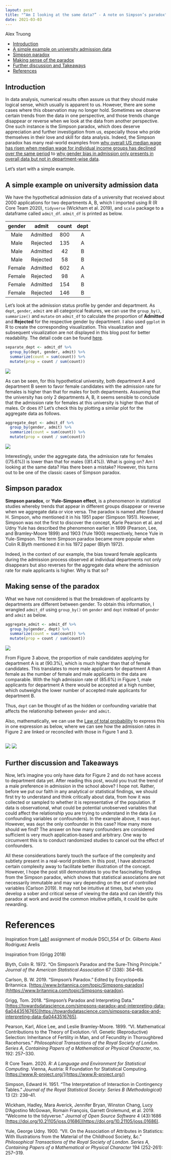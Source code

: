 ```yaml
---
layout: post
title: "“Am I looking at the same data?” - A note on Simpson’s paradox"
date: 2021-03-03
---
```


Alex Truong

  - [Introduction](#introduction)
  - [A simple example on university admission
    data](#a-simple-example-on-university-admission-data)
  - [Simpson paradox](#simpson-paradox)
  - [Making sense of the paradox](#making-sense-of-the-paradox)
  - [Further discussion and
    Takeaways](#further-discussion-and-takeaways)
  - [References](#references)

## Introduction

In data analysis, numerical results often assure us that they should
make logical sense, which usually is apparent to us. However, there are
some cases where this observation may no longer hold. Sometimes we
observe certain trends from the data in one perspective, and those
trends change disappear or reverse when we look at the data from another
perspective. One such instance is the Simpson paradox, which does
deserve appreciation and further investigation from us, especially those
who pride themselves in their love and skill for data analysis. Indeed,
the Simpson paradox has many real-world examples from [why overall US
median wage has risen when median wage for individual income groups has
declined over the same
period](https://www.nytimes.com/2013/04/27/business/economy/wage-disparity-continues-to-grow.html?_r=2&)
to [why gender bias in admission only presents in overall data but not
in department-wise
data](https://medium.com/@dexter.shawn/how-uc-berkeley-almost-got-sued-because-of-lying-data-aaa5d641f571).

Let’s start with a simple example.

## A simple example on university admission data

We have the hypothetical admission data of a university that received
about 2000 applications for two departments A, B, which I imported using
R (R Core Team 2020), `tidyverse` (Wickham et al. 2019), and `scale`
package to a dataframe called `admit_df`. `admit_df` is printed as
below.

| gender |  admit   | count | dept |
| :----: | :------: | :---: | :--: |
|  Male  | Admitted |  800  |  A   |
|  Male  | Rejected |  135  |  A   |
|  Male  | Admitted |  42   |  B   |
|  Male  | Rejected |  58   |  B   |
| Female | Admitted |  602  |  A   |
| Female | Rejected |  98   |  A   |
| Female | Admitted |  154  |  B   |
| Female | Rejected |  146  |  B   |

Let’s look at the admission status profile by gender and department. As
`dept`, `gender`, `admit` are all categorical features, we can use the
`group_by()`, `summarize()` and `mutate` on `admit_df` to calculate the
proportion of **Admitted** and **Rejected** for the respective gender by
department. I also used `ggplot` in R to create the corresponding
visualization. This visualization and subsequent visualization are not
displayed in this blog post for better readability. The detail code can
be found
[here](https://github.ubc.ca/MDS-2020-21/DSCI_542_lab2_haiyen/blob/master/blog.Rmd).

``` r
separate_dept <- admit_df %>%
  group_by(dept, gender, admit) %>%
  summarize(count = sum(count)) %>%
  mutate(prop = count / sum(count))
```

![](blog_files/figure-gfm/separate%20dept-1.png)<!-- -->

As can be seen, for this hypothetical university, both department A and
department B seem to favor female candidates with the admission rate for
females is higher than that for males for both departments. Assuming
that the university has only 2 departments A, B, it seems sensible to
conclude that the admission rate for females at this university is
higher than that of males. Or does it? Let’s check this by plotting a
similar plot for the aggregate data as follows.

``` r
aggregate_dept <- admit_df %>%
  group_by(gender, admit) %>%
  summarize(count = sum(count)) %>%
  mutate(prop = count / sum(count))
```

![](blog_files/figure-gfm/unnamed-chunk-3-1.png)<!-- -->

Interestingly, under the aggregate data, the admission rate for females
(\(75.6\%\)) is lower than that for males (\(81.4\%\)). What is going
on? Am I looking at the same data? Has there been a mistake? However,
this turns out to be one of the classic cases of Simpson paradox.

## Simpson paradox

**Simpson paradox**, or **Yule-Simpson effect**, is a phenomenon in
statistical studies whereby trends that appear in different groups
disappear or reverse when we aggregate data or vice versa. The paradox
is named after Edward H. Simpson, who mentioned it in his 1951 paper
(Simpson 1951). However, Simpson was not the first to discover the
concept, Karle Pearson et al. and Udny Yule has described the phenomenon
earlier in 1899 (Pearson, Lee, and Bramley-Moore 1899) and 1903 (Yule
1900) respectively, hence Yule in Yule-Simpson. The term Simpson paradox
became more popular when Colin R.Blyth mentioned it in his 1972 paper
(Blyth 1972).

Indeed, in the context of our example, the bias toward female applicants
during the admission process observed at individual departments not only
disappears but also reverses for the aggregate data where the admission
rate for male applicants is higher. Why is that so?

## Making sense of the paradox

What we have not considered is that the breakdown of applicants by
departments are different between gender. To obtain this information, I
wrangled `admit_df` using `group_by()` on `gender` and `dept` instead of
`gender` and `admit` as below.

``` r
aggregate_admit <- admit_df %>%
  group_by(gender, dept) %>%
  summarize(count = sum(count)) %>%
  mutate(prop = count / sum(count))
```

![](blog_files/figure-gfm/unnamed-chunk-5-1.png)<!-- -->

From Figure 3 above, the proportion of male candidates applying for
department A is at \(90.3\%\), which is much higher than that of female
candidates. This translates to more male applicants for department A
than female as the number of female and male applicants in the data are
comparable. With the high admission rate of \(85.6\%\) in Figure 1, male
applicants for department A there would be accepted at a high number,
which outweighs the lower number of accepted male applicants for
department B.

Thus, `dept` can be thought of as the hidden or confounding variable
that affects the relationship between `gender` and `admit`.

Also, mathematically, we can use the [Law of total
probability](https://www.wikiwand.com/en/Law_of_total_probability) to
express this in one expression as below, where we can see how the
admission rates in Figure 2 are linked or reconciled with those in
Figure 1 and 3.

<img src="blog_files/figure-gfm/simpson_latex.png" class="img-responsive" alt="">

![](blog_files/figure-gfm/simpson_latex.png)
![](../images/avatar.png)


## Further discussion and Takeaways

Now, let’s imagine you only have data for Figure 2 and do not have
access to department data yet. After reading this post, would you trust
the trend of a male preference in admission in the school above? I hope
not. Rather, before we put our faith in any analytical or statistical
findings, we should first try to understand and think critically about
data, from how it was collected or sampled to whether it is
representative of the population. If data is observational, what could
be potential unobserved variables that could affect the relationship you
are trying to understand in the data (i.e confounding variables or
confounders). In the example above, it was `dept`. However, was `dept`
the only confounder in this case? How many more should we find? The
answer on how many confounders are considered sufficient is very much
application-based and arbitrary. One way to circumvent this is to
conduct randomized studies to cancel out the effect of confounders.

All these considerations barely touch the surface of the complexity and
subtlety present in a real-world problem. In this post, I have
abstracted certain complexity away to facilitate better illustration of
the concept. However, I hope the post still demonstrates to you the
fascinating findings from the Simpson paradox, which shows that
statistical associations are not necessarily immutable and may vary
depending on the set of controlled variables (Carlson 2019). It may not
be intuitive at times, but when you develop a sober and critical sense
of viewing the data and can identify this paradox at work and avoid the
common intuitive pitfalls, it could be quite rewarding.

# References

Inspiration from
[Lab1](https://github.ubc.ca/MDS-2020-21/DSCI_554_exper-causal-inf_students/blob/master/release/lab1/lab1.Rmd)
assignment of module DSCI\_554 of Dr. Gilberto Alexi Rodriguez Arelis

Inspiration from (Grigg 2018)


Blyth, Colin R. 1972. “On Simpson’s Paradox and the Sure-Thing
Principle.” *Journal of the American Statistical Association* 67 (338):
364–66.


Carlson, B. W. 2019. “Simpson’s Paradox.” Edited by Encyclopedia
Britannica.
[https://www.britannica.com/topic/Simpsons-paradox](hhttps://www.britannica.com/topic/Simpsons-paradox).


Grigg, Tom. 2018. “Simpson’s Paradox and Interpreting Data.”
[https://towardsdatascience.com/simpsons-paradox-and-interpreting-data-6a0443516765](https://towardsdatascience.com/simpsons-paradox-and-interpreting-data-6a0443516765).


Pearson, Karl, Alice Lee, and Leslie Bramley-Moore. 1899. “VI.
Mathematical Contributions to the Theory of Evolution.-VI. Genetic
(Reproductive) Selection: Inheritance of Fertility in Man, and of
Fecundity in Thoroughbred Racehorses.” *Philosophical Transactions of
the Royal Society of London. Series A, Containing Papers of a
Mathematical or Physical Character*, no. 192: 257–330.


R Core Team. 2020. *R: A Language and Environment for Statistical
Computing*. Vienna, Austria: R Foundation for Statistical Computing. [https://www.R-project.org/](https://www.R-project.org/)


Simpson, Edward H. 1951. “The Interpretation of Interaction in
Contingency Tables.” *Journal of the Royal Statistical Society: Series B
(Methodological)* 13 (2): 238–41.


Wickham, Hadley, Mara Averick, Jennifer Bryan, Winston Chang, Lucy
D’Agostino McGowan, Romain François, Garrett Grolemund, et al. 2019.
“Welcome to the tidyverse.” *Journal of Open Source Software* 4 (43):1686 [https://doi.org/10.21105/joss.01686](https://doi.org/10.21105/joss.01686).


Yule, George Udny. 1900. “VII. On the Association of Attributes in
Statistics: With Illustrations from the Material of the Childhood
Society, \&c.” *Philosophical Transactions of the Royal Society of
London. Series A, Containing Papers of a Mathematical or Physical
Character* 194 (252-261): 257–319.
